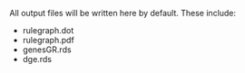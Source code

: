 All output files will be written here by default.
These include:

- rulegraph.dot
- rulegraph.pdf
- genesGR.rds
- dge.rds